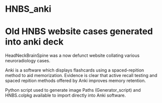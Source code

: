 # HNBS_anki
# Old HNBS website cases generated into anki deck 

HeadNeckBrainSpine was a now defunct website collating various neuroradiology cases.

Anki is a software which displays flashcards using a spaced-repition method to aid memorization.
Evidence is clear that active recall testing and spaced repition methods offered by Anki improves memory retention.

Python script used to generate image Paths (Generator_script) and HNBS.colpkg available to import directly into Anki software.

